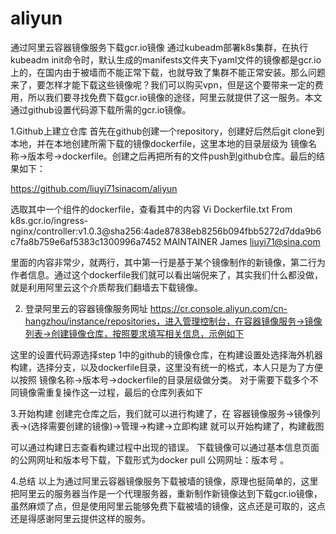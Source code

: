 # aliyun

通过阿里云容器镜像服务下载gcr.io镜像
通过kubeadm部署k8s集群，在执行kubeadm init命令时，默认生成的manifests文件夹下yaml文件的镜像都是gcr.io上的，在国内由于被墙而不能正常下载，也就导致了集群不能正常安装。那么问题来了，要怎样才能下载这些镜像呢？我们可以购买vpn，但是这个要带来一定的费用，所以我们要寻找免费下载gcr.io镜像的途径，阿里云就提供了这一服务。本文通过github设置代码源下载所需的gcr.io镜像。

1.Github上建立仓库
首先在github创建一个repository，创建好后然后git clone到本地，并在本地创建所需下载的镜像dockerfile，这里本地的目录层级为 镜像名称->版本号->dockerfile。创建之后再把所有的文件push到github仓库。最后的结果如下：

https://github.com/liuyi71sinacom/aliyun

选取其中一个组件的dockerfile，查看其中的内容
Vi Dockerfile.txt
From k8s.gcr.io/ingress-nginx/controller:v1.0.3@sha256:4ade87838eb8256b094fbb5272d7dda9b6c7fa8b759e6af5383c1300996a7452
MAINTAINER James liuyi71@sina.com

里面的内容非常少，就两行，其中第一行是基于某个镜像制作的新镜像，第二行为作者信息。通过这个dockerfile我们就可以看出端倪来了，其实我们什么都没做，就是利用阿里云这个介质帮我们翻墙去下载镜像。

2. 登录阿里云的容器镜像服务网址
https://cr.console.aliyun.com/cn-hangzhou/instance/repositories，进入管理控制台，在容器镜像服务->镜像列表->创建镜像仓库，按照要求填写相关信息，示例如下

 

这里的设置代码源选择step 1中的github的镜像仓库，在构建设置处选择海外机器构建，选择分支，以及dockerfile目录，这里没有统一的格式，本人只是为了方便以按照 镜像名称->版本号->dockerfile的目录层级做分类。
对于需要下载多个不同镜像需重复操作这一过程，最后的仓库列表如下

 
 

 



3.开始构建
创建完仓库之后，我们就可以进行构建了，在 容器镜像服务->镜像列表->(选择需要创建的镜像)->管理->构建->立即构建 就可以开始构建了，构建截图

 

可以通过构建日志查看构建过程中出现的错误。
下载镜像可以通过基本信息页面的公网网址和版本号下载，下载形式为docker pull 公网网址：版本号 。

4.总结
以上为通过阿里云容器镜像服务下载被墙的镜像，原理也挺简单的，这里把阿里云的服务器当作是一个代理服务器，重新制作新镜像达到下载gcr.io镜像，虽然麻烦了点，但是使用阿里云能够免费下载被墙的镜像，这点还是可取的，这点还是得感谢阿里云提供这样的服务。
